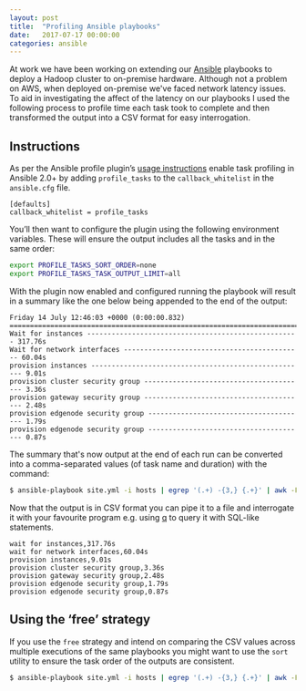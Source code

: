 ```yaml
---
layout: post
title:  "Profiling Ansible playbooks"
date:   2017-07-17 00:00:00
categories: ansible
---
```


At work we have been working on extending our [Ansible](https://www.ansible.com/) playbooks to deploy a Hadoop cluster to on-premise hardware. Although not a problem on AWS, when deployed on-premise we've faced network latency issues.
To aid in investigating the affect of the latency on our playbooks I used the following process to profile time each task took to complete and then transformed the output into a CSV format for easy interrogation.

## Instructions

As per the Ansible profile plugin’s [usage instructions](https://docs.ansible.com/ansible/latest/collections/ansible/posix/profile_tasks_callback.html) enable task profiling in Ansible 2.0+ by adding `profile_tasks` to the `callback_whitelist` in the `ansible.cfg` file.

```
[defaults]
callback_whitelist = profile_tasks
```

You’ll then want to configure the plugin using the following environment variables. These will ensure the output includes all the tasks and in the same order:

```bash
export PROFILE_TASKS_SORT_ORDER=none
export PROFILE_TASKS_TASK_OUTPUT_LIMIT=all
```

With the plugin now enabled and configured running the playbook will result in a summary like the one below being appended to the end of the output:

```
Friday 14 July 12:46:03 +0000 (0:00:00.832)
===============================================================================
Wait for instances ---------------------------------------------------- 317.76s
Wait for network interfaces -------------------------------------------- 60.04s
provision instances ----------------------------------------------------- 9.01s
provision cluster security group ---------------------------------------- 3.36s
provision gateway security group ---------------------------------------- 2.48s
provision edgenode security group --------------------------------------- 1.79s
provision edgenode security group --------------------------------------- 0.87s
```

The summary that's now output at the end of each run can be converted into a comma-separated values (of task name and duration) with the command:

```bash
$ ansible-playbook site.yml -i hosts | egrep '(.+) -{3,} {.+}' | awk -F ' -{3,} ' '{print $1 "," $2}'
```

Now that the output is in CSV format you can pipe it to a file and interrogate it with your favourite program e.g. using [q](http://harelba.github.io/q/) to query it with SQL-like statements.

```
wait for instances,317.76s
wait for network interfaces,60.04s
provision instances,9.01s
provision cluster security group,3.36s
provision gateway security group,2.48s
provision edgenode security group,1.79s
provision edgenode security group,0.87s
```

## Using the ‘free’ strategy

If you use the `free` strategy and intend on comparing the CSV values across multiple executions of the same playbooks you might want to use the `sort` utility to ensure the task order of the outputs are consistent.

```bash
$ ansible-playbook site.yml -i hosts | egrep '(.+) -{3,} {.+}' | awk -F ' -{3,} ' '{print $1 "," $2}' | sort -t, -k1
```

